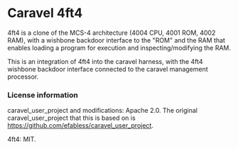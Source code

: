 # Caravel 4ft4

4ft4 is a clone of the MCS-4 architecture (4004 CPU, 4001 ROM, 4002 RAM),
with a wishbone backdoor interface to the "ROM" and the RAM that enables
loading a program for execution and inspecting/modifying the RAM.

This is an integration of 4ft4 into the caravel harness, with the 4ft4 wishbone
backdoor interface connected to the caravel management processor.

### License information

caravel_user_project and modifications: Apache 2.0. The original
caravel_user_project that this is based on is
https://github.com/efabless/caravel_user_project.

4ft4: MIT.
